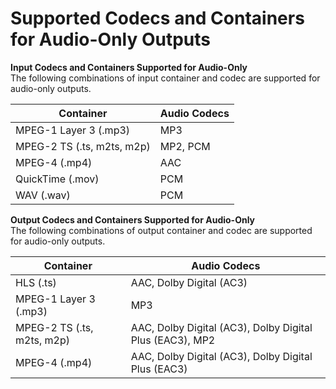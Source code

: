 # Supported Codecs and Containers for Audio\-Only Outputs<a name="supported-codecs-containers-audio-only"></a>

**Input Codecs and Containers Supported for Audio\-Only**  
The following combinations of input container and codec are supported for audio\-only outputs\.


| Container | Audio Codecs | 
| --- | --- | 
| MPEG\-1 Layer 3 \(\.mp3\) | MP3 | 
| MPEG\-2 TS \(\.ts, m2ts, m2p\) | MP2, PCM | 
| MPEG\-4 \(\.mp4\) | AAC | 
| QuickTime \(\.mov\) | PCM | 
| WAV \(\.wav\) | PCM | 

**Output Codecs and Containers Supported for Audio\-Only**  
The following combinations of output container and codec are supported for audio\-only outputs\.


| Container | Audio Codecs | 
| --- | --- | 
| HLS \(\.ts\) | AAC, Dolby Digital \(AC3\) | 
| MPEG\-1 Layer 3 \(\.mp3\) | MP3 | 
| MPEG\-2 TS \(\.ts, m2ts, m2p\) | AAC, Dolby Digital \(AC3\), Dolby Digital Plus \(EAC3\), MP2 | 
| MPEG\-4 \(\.mp4\) | AAC, Dolby Digital \(AC3\), Dolby Digital Plus \(EAC3\) | 